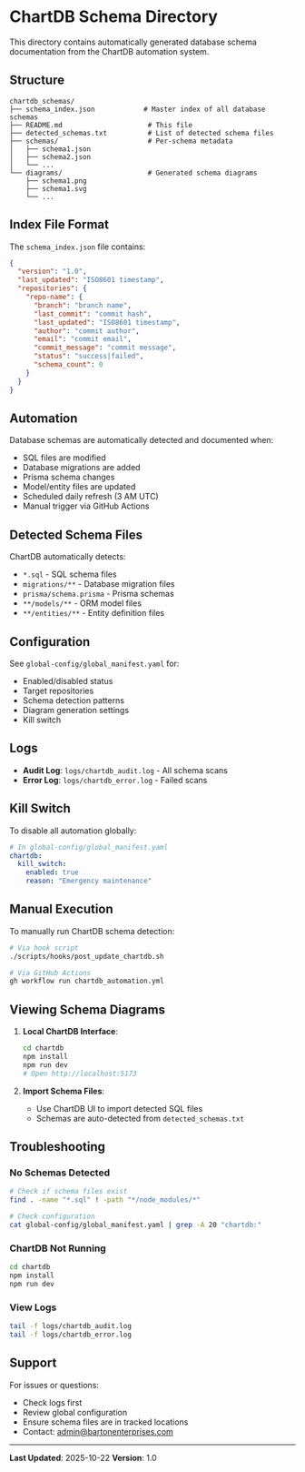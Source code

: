 # ChartDB Schema Directory

This directory contains automatically generated database schema documentation from the ChartDB automation system.

## Structure

```
chartdb_schemas/
├── schema_index.json            # Master index of all database schemas
├── README.md                     # This file
├── detected_schemas.txt          # List of detected schema files
├── schemas/                      # Per-schema metadata
│   ├── schema1.json
│   ├── schema2.json
│   └── ...
└── diagrams/                     # Generated schema diagrams
    ├── schema1.png
    ├── schema1.svg
    └── ...
```

## Index File Format

The `schema_index.json` file contains:

```json
{
  "version": "1.0",
  "last_updated": "ISO8601 timestamp",
  "repositories": {
    "repo-name": {
      "branch": "branch name",
      "last_commit": "commit hash",
      "last_updated": "ISO8601 timestamp",
      "author": "commit author",
      "email": "commit email",
      "commit_message": "commit message",
      "status": "success|failed",
      "schema_count": 0
    }
  }
}
```

## Automation

Database schemas are automatically detected and documented when:
- SQL files are modified
- Database migrations are added
- Prisma schema changes
- Model/entity files are updated
- Scheduled daily refresh (3 AM UTC)
- Manual trigger via GitHub Actions

## Detected Schema Files

ChartDB automatically detects:
- `*.sql` - SQL schema files
- `migrations/**` - Database migration files
- `prisma/schema.prisma` - Prisma schemas
- `**/models/**` - ORM model files
- `**/entities/**` - Entity definition files

## Configuration

See `global-config/global_manifest.yaml` for:
- Enabled/disabled status
- Target repositories
- Schema detection patterns
- Diagram generation settings
- Kill switch

## Logs

- **Audit Log**: `logs/chartdb_audit.log` - All schema scans
- **Error Log**: `logs/chartdb_error.log` - Failed scans

## Kill Switch

To disable all automation globally:

```yaml
# In global-config/global_manifest.yaml
chartdb:
  kill_switch:
    enabled: true
    reason: "Emergency maintenance"
```

## Manual Execution

To manually run ChartDB schema detection:

```bash
# Via hook script
./scripts/hooks/post_update_chartdb.sh

# Via GitHub Actions
gh workflow run chartdb_automation.yml
```

## Viewing Schema Diagrams

1. **Local ChartDB Interface**:
   ```bash
   cd chartdb
   npm install
   npm run dev
   # Open http://localhost:5173
   ```

2. **Import Schema Files**:
   - Use ChartDB UI to import detected SQL files
   - Schemas are auto-detected from `detected_schemas.txt`

## Troubleshooting

### No Schemas Detected

```bash
# Check if schema files exist
find . -name "*.sql" ! -path "*/node_modules/*"

# Check configuration
cat global-config/global_manifest.yaml | grep -A 20 "chartdb:"
```

### ChartDB Not Running

```bash
cd chartdb
npm install
npm run dev
```

### View Logs

```bash
tail -f logs/chartdb_audit.log
tail -f logs/chartdb_error.log
```

## Support

For issues or questions:
- Check logs first
- Review global configuration
- Ensure schema files are in tracked locations
- Contact: admin@bartonenterprises.com

---

**Last Updated**: 2025-10-22
**Version**: 1.0
